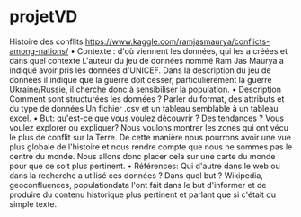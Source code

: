 # projetVD
Histoire des conflits
https://www.kaggle.com/ramjasmaurya/conflicts-among-nations/
•	Contexte : d'où viennent les données, qui les a créées et dans quel contexte
L'auteur du jeu de données nommé Ram Jas Maurya a indiqué avoir pris les données d'UNICEF. Dans la description du jeu de données il indique que la guerre doit cesser, particulièrement la guerre Ukraine/Russie, il cherche donc à sensibiliser la population. 
•	Description Comment sont structurées les données ? Parler du format, des attributs et du type de données
Un fichier .csv et un tableau semblable à un tableau excel.
•	But: qu'est-ce que vous voulez découvrir ? Des tendances ? Vous voulez explorer ou expliquer?
Nous voulons montrer les zones qui ont vécu le plus de conflit sur la Terre. De cette manière nous pourrons avoir une vue plus globale de l'histoire et nous rendre compte que nous ne sommes pas le centre du monde. Nous allons donc placer cela sur une carte du monde pour que ce soit plus pertinent.
•	Références: Qui d'autre dans le web ou dans la recherche a utilisé ces données ? Dans quel but ?
Wikipedia, geoconfluences, populationdata  l'ont fait dans le but d'informer et de produire du contenu historique plus pertinent et parlant que si c'était du simple texte.

